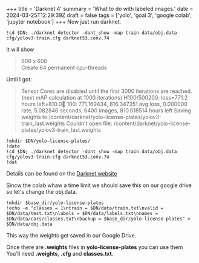 +++
title = 'Darknet 4'
summary = 'What to do with labeled images.'
date = 2024-03-25T12:29:39Z
draft = false
tags = ['yolo', 'goal 3', 'google colab', 'jupyter notebook']
+++
Now just run darknet.

```
!cd $DN; ./darknet detector -dont_show -map train data/obj.data cfg/yolov3-train.cfg darknet53.conv.74
```

It will show
> 608 x 608  
> Create 64 permanent cpu-threads

Until I got:
> Tensor Cores are disabled until the first 3000 iterations are reached.
> (next mAP calculation at 1000 iterations) H100/500200: loss=771.2 hours left=810.0
> 100: 771.169434, 816.347351 avg loss, 0.000000 rate, 5.082846 seconds, 6400 images, 810.018514 hours left
> Saving weights to /content/darknet/yolo-license-plates/yolov3-train_last.weights
> Couldn't open file: /content/darknet/yolo-license-plates/yolov3-train_last.weights


```
!mkdir $DN/yolo-license-plates/
!date
!cd $DN; ./darknet detector -dont_show -map train data/obj.data cfg/yolov3-train.cfg darknet53.conv.74
!dat
```

Details can be found on the [Darknet website](https://pjreddie.com/darknet/yolo/)

Sincw the  colab whaw a time limit we should save this on our google drive so let's change the obj.data.

```
!mkdir $base_dir/yolo-license-plates
!echo -e "classes = 1\ntrain = $DN/data/train.txt\nvalid = $DN/data/test.txt\nlabels = $DN/data/labels.txt\nnames = $DN/data/cars/classes.txt\nbackup = $base_dir/yolo-license-plates" > $DN/data/obj.data
```

This way the weights get saved in our Google Drive.

Once there are **.weights** files in **yolo-license-plates** you can use them
You'll need **.weights**, **.cfg** and **classes.txt**.
